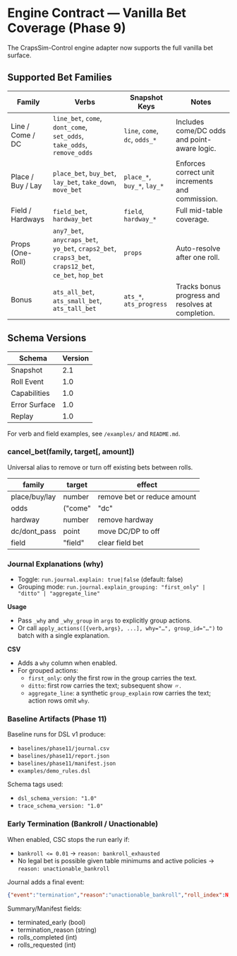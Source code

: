 # Engine Contract — Vanilla Bet Coverage (Phase 9)

The CrapsSim-Control engine adapter now supports the full vanilla bet surface.

## Supported Bet Families

| Family | Verbs | Snapshot Keys | Notes |
|--------|--------|----------------|-------|
| Line / Come / DC | `line_bet`, `come`, `dont_come`, `set_odds`, `take_odds`, `remove_odds` | `line`, `come`, `dc`, `odds_*` | Includes come/DC odds and point-aware logic. |
| Place / Buy / Lay | `place_bet`, `buy_bet`, `lay_bet`, `take_down`, `move_bet` | `place_*`, `buy_*`, `lay_*` | Enforces correct unit increments and commission. |
| Field / Hardways | `field_bet`, `hardway_bet` | `field`, `hardway_*` | Full mid-table coverage. |
| Props (One-Roll) | `any7_bet`, `anycraps_bet`, `yo_bet`, `craps2_bet`, `craps3_bet`, `craps12_bet`, `ce_bet`, `hop_bet` | `props` | Auto-resolve after one roll. |
| Bonus | `ats_all_bet`, `ats_small_bet`, `ats_tall_bet` | `ats_*`, `ats_progress` | Tracks bonus progress and resolves at completion. |

## Schema Versions

| Schema | Version |
|---------|----------|
| Snapshot | 2.1 |
| Roll Event | 1.0 |
| Capabilities | 1.0 |
| Error Surface | 1.0 |
| Replay | 1.0 |

For verb and field examples, see `/examples/` and `README.md`.

### cancel_bet(family, target[, amount])
Universal alias to remove or turn off existing bets between rolls.

| family | target | effect |
|---------|---------|---------|
| place/buy/lay | number | remove bet or reduce amount |
| odds | ("come"|"dc"|"pass"|"dont_pass", point) | remove odds |
| hardway | number | remove hardway |
| dc/dont_pass | point | move DC/DP to off |
| field | "field" | clear field bet |

### Journal Explanations (why)

- Toggle: `run.journal.explain: true|false` (default: false)
- Grouping mode: `run.journal.explain_grouping: "first_only" | "ditto" | "aggregate_line"`

**Usage**
- Pass `_why` and `_why_group` in `args` to explicitly group actions.
- Or call `apply_actions([{verb,args}, ...], why="…", group_id="…")` to batch with a single explanation.

**CSV**
- Adds a `why` column when enabled.
- For grouped actions:
  - `first_only`: only the first row in the group carries the text.
  - `ditto`: first row carries the text; subsequent show `〃`.
  - `aggregate_line`: a synthetic `group_explain` row carries the text; action rows omit `why`.

### Baseline Artifacts (Phase 11)

Baseline runs for DSL v1 produce:
- `baselines/phase11/journal.csv`
- `baselines/phase11/report.json`
- `baselines/phase11/manifest.json`
- `examples/demo_rules.dsl`

Schema tags used:
- `dsl_schema_version: "1.0"`
- `trace_schema_version: "1.0"`

### Early Termination (Bankroll / Unactionable)

When enabled, CSC stops the run early if:
- `bankroll <= 0.01` → `reason: bankroll_exhausted`
- No legal bet is possible given table minimums and active policies → `reason: unactionable_bankroll`

Journal adds a final event:
```json
{"event":"termination","reason":"unactionable_bankroll","roll_index":N,"bankroll":X}
```

Summary/Manifest fields:
- terminated_early (bool)
- termination_reason (string)
- rolls_completed (int)
- rolls_requested (int)
